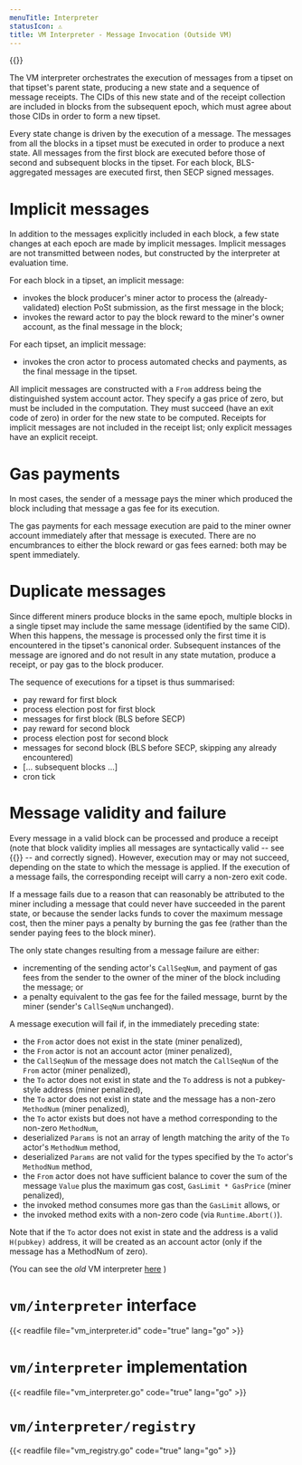```yaml
---
menuTitle: Interpreter
statusIcon: ⚠️
title: VM Interpreter - Message Invocation (Outside VM)
---
```


{{<label vm_interpreter>}}

The VM interpreter orchestrates the execution of messages from a tipset on that tipset's parent state,
producing a new state and a sequence of message receipts. The CIDs of this new state and of the receipt
collection are included in blocks from the subsequent epoch, which must agree about those CIDs 
in order to form a new tipset.

Every state change is driven by the execution of a message.
The messages from all the blocks in a tipset must be executed in order to produce a next state.
All messages from the first block are executed before those of second and subsequent blocks in the
tipset. For each block, BLS-aggregated messages are executed first, then SECP signed messages.

# Implicit messages

In addition to the messages explicitly included in each block, a few state changes at each epoch
are made by implicit messages. Implicit messages are not transmitted between nodes, but constructed
by the interpreter at evaluation time.

For each block in a tipset, an implicit message:

- invokes the block producer's miner actor to process the (already-validated) election PoSt submission,
as the first message in the block;
- invokes the reward actor to pay the block reward to the miner's owner account, as the final message in the block;

For each tipset, an implicit message:

- invokes the cron actor to process automated checks and payments, as the final message in the tipset.

All implicit messages are constructed with a `From` address being the distinguished system account actor.
They specify a gas price of zero, but must be included in the computation.
They must succeed (have an exit code of zero) in order for the new state to be computed.
Receipts for implicit messages are not included in the receipt list; only explicit messages have an
explicit receipt. 

# Gas payments

In most cases, the sender of a message pays the miner which produced the block including that message
a gas fee for its execution.

The gas payments for each message execution are paid to the miner owner account immediately after
that message is executed. There are no encumbrances to either the block reward or gas fees earned: 
both may be spent immediately.  

# Duplicate messages

Since different miners produce blocks in the same epoch, multiple blocks in a single tipset may 
include the same message (identified by the same CID). 
When this happens, the message is processed only the first time it is encountered in the tipset's
canonical order. Subsequent instances of the message are ignored and do not result in any 
state mutation, produce a receipt, or pay gas to the block producer. 

The sequence of executions for a tipset is thus summarised:

- pay reward for first block
- process election post for first block
- messages for first block (BLS before SECP)
- pay reward for second block
- process election post for second block
- messages for second block (BLS before SECP, skipping any already encountered)
- [... subsequent blocks ...]
- cron tick 

# Message validity and failure
Every message in a valid block can be processed and produce a receipt (note that block validity
implies all messages are syntactically valid -- see {{<sref message_syntax>}} -- and correctly signed).
However, execution may or may not succeed, depending on the state to which the message is applied. If the execution
of a message fails, the corresponding receipt will carry a non-zero exit code. 

If a message fails due to a reason that can reasonably be attributed to the miner including a
message that could never have succeeded in the parent state, or because the sender lacks funds
to cover the maximum message cost, then the miner pays a penalty by burning the gas fee 
(rather than the sender paying fees to the block miner).

The only state changes resulting from a message failure are either:

- incrementing of the sending actor's `CallSeqNum`, and payment of gas fees from the sender to the owner of the miner of the block including the message; or
- a penalty equivalent to the gas fee for the failed message, burnt by the miner (sender's `CallSeqNum` unchanged).
 
A message execution will fail if, in the immediately preceding state:

- the `From` actor does not exist in the state (miner penalized),
- the `From` actor is not an account actor (miner penalized),
- the `CallSeqNum` of the message does not match the `CallSeqNum` of the `From` actor (miner penalized),
- the `To` actor does not exist in state and the `To` address is not a pubkey-style address (miner penalized),
- the `To` actor does not exist in state and the message has a non-zero `MethodNum` (miner penalized),
- the `To` actor exists but does not have a method corresponding to the non-zero `MethodNum`,
- deserialized `Params` is not an array of length matching the arity of the `To` actor's `MethodNum` method,
- deserialized `Params` are not valid for the types specified by the `To` actor's `MethodNum` method,
- the `From` actor does not have sufficient balance to cover the sum of the message `Value` plus the
maximum gas cost, `GasLimit * GasPrice` (miner penalized),
- the invoked method consumes more gas than the `GasLimit` allows, or
- the invoked method exits with a non-zero code (via `Runtime.Abort()`).

Note that if the `To` actor does not exist in state and the address is a valid `H(pubkey)` address, 
it will be created as an account actor (only if the message has a MethodNum of zero).

(You can see the _old_ VM interpreter [here](docs/systems/filecoin_vm/vm_interpreter_old) )

# `vm/interpreter` interface

{{< readfile file="vm_interpreter.id" code="true" lang="go" >}}

# `vm/interpreter` implementation

{{< readfile file="vm_interpreter.go" code="true" lang="go" >}}

# `vm/interpreter/registry`

{{< readfile file="vm_registry.go" code="true" lang="go" >}}
